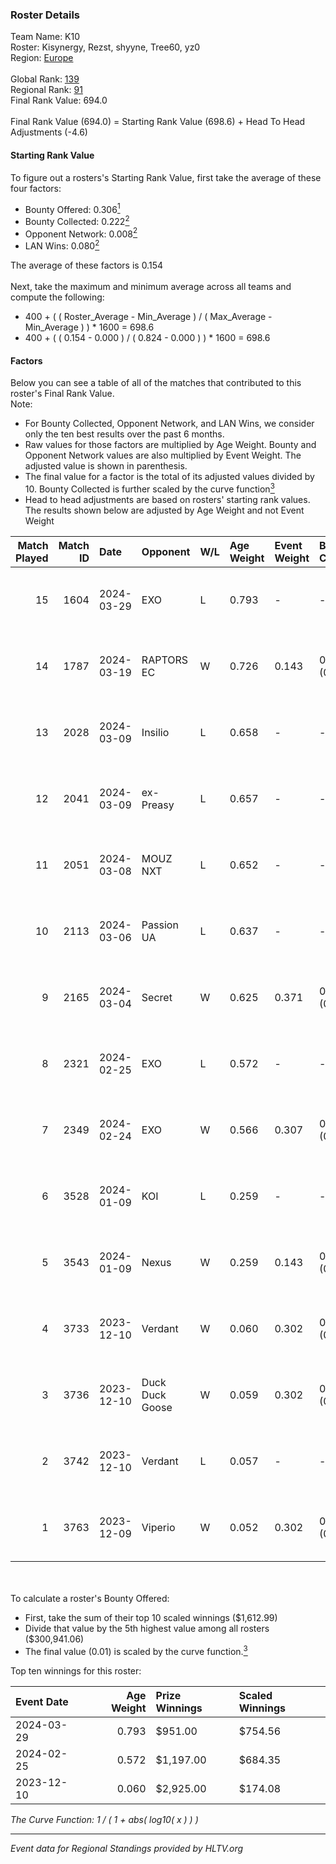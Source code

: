 ### Roster Details<br />
Team Name: K10<br />
Roster: Kisynergy, Rezst, shyyne, Tree60, yz0<br />
Region: [Europe]( ../standings_europe.md)<br />
<br />
Global Rank: [139](../standings_global.md)<br />
Regional Rank: [91]( ../standings_europe.md)<br />
Final Rank Value:  694.0<br />
<br />
Final Rank Value (694.0) = Starting Rank Value (698.6) + Head To Head Adjustments (-4.6)<br />

#### Starting Rank Value<br />
To figure out a rosters's Starting Rank Value, first take the average of these four factors:<br />
- Bounty Offered: 0.306[<sup>1</sup>](#table2)
- Bounty Collected: 0.222[<sup>2</sup>](#table1)
- Opponent Network: 0.008[<sup>2</sup>](#table1)
- LAN Wins: 0.080[<sup>2</sup>](#table1)

The average of these factors is 0.154<br />
<br />
Next, take the maximum and minimum average across all teams and compute the following:<br />
- 400 + ( ( Roster_Average - Min_Average ) / ( Max_Average - Min_Average ) ) * 1600 = 698.6
- 400 + ( ( 0.154 - 0.000 ) / ( 0.824 - 0.000 ) ) * 1600 = 698.6


#### Factors<br />
Below you can see a table of all of the matches that contributed to this roster's Final Rank Value.<br />
Note:<br />

- For Bounty Collected, Opponent Network, and LAN Wins, we consider only the ten best results over the past 6 months.
- Raw values for those factors are multiplied by Age Weight. Bounty and Opponent Network values are also multiplied by Event Weight. The adjusted value is shown in parenthesis.
- The final value for a factor is the total of its adjusted values divided by 10. Bounty Collected is further scaled by the curve function[<sup>3</sup>](#curveFunction)
- Head to head adjustments are based on rosters' starting rank values. The results shown below are adjusted by Age Weight and not Event Weight
<span id="table1"></span><br />


| Match Played | Match ID | Date       | Opponent        | W/L | Age Weight | Event Weight | Bounty Collected | Opponent Network | LAN Wins  | H2H Adj. | Roster                                |
| -: | -: | :- | :- | :- | :- | :- | :- | :- | :- | -: | :- |
|           15 |     1604 | 2024-03-29 | EXO             | L   | 0.793      | -            | -                | -                | -         |    -8.83 | Kisynergy, Rezst, shyyne, Tree60, yz0 |
|           14 |     1787 | 2024-03-19 | RAPTORS EC      | W   | 0.726      | 0.143        | 0.000 (0.000)    | 0.029 (0.003)    | 0 (0.000) |     3.75 | Kisynergy, Rezst, shyyne, Tree60, yz0 |
|           13 |     2028 | 2024-03-09 | Insilio         | L   | 0.658      | -            | -                | -                | -         |    -5.43 | Rezst, shyyne, SLY, Tree60, yz0       |
|           12 |     2041 | 2024-03-09 | ex-Preasy       | L   | 0.657      | -            | -                | -                | -         |    -3.67 | Rezst, shyyne, SLY, Tree60, yz0       |
|           11 |     2051 | 2024-03-08 | MOUZ NXT        | L   | 0.652      | -            | -                | -                | -         |    -2.79 | Rezst, shyyne, SLY, Tree60, yz0       |
|           10 |     2113 | 2024-03-06 | Passion UA      | L   | 0.637      | -            | -                | -                | -         |    -3.35 | Rezst, shyyne, SLY, Tree60, yz0       |
|            9 |     2165 | 2024-03-04 | Secret          | W   | 0.625      | 0.371        | 0.000 (0.000)    | 0.153 (0.035)    | 0 (0.000) |     6.73 | Rezst, shyyne, SLY, Tree60, yz0       |
|            8 |     2321 | 2024-02-25 | EXO             | L   | 0.572      | -            | -                | -                | -         |    -7.33 | Rezst, shyyne, SLY, Tree60, yz0       |
|            7 |     2349 | 2024-02-24 | EXO             | W   | 0.566      | 0.307        | 0.013 (0.002)    | 0.109 (0.019)    | 1 (0.566) |    10.70 | Rezst, shyyne, SLY, Tree60, yz0       |
|            6 |     3528 | 2024-01-09 | KOI             | L   | 0.259      | -            | -                | -                | -         |    -1.72 | dox, Rezst, shyyne, Tree60, yz0       |
|            5 |     3543 | 2024-01-09 | Nexus           | W   | 0.259      | 0.143        | 0.014 (0.001)    | 0.518 (0.019)    | 0 (0.000) |     5.90 | dox, Rezst, shyyne, Tree60, yz0       |
|            4 |     3733 | 2023-12-10 | Verdant         | W   | 0.060      | 0.302        | 0.013 (0.000)    | 0.162 (0.003)    | 1 (0.060) |     1.23 | dox, Rezst, shyyne, Tree60, yz0       |
|            3 |     3736 | 2023-12-10 | Duck Duck Goose | W   | 0.059      | 0.302        | 0.000 (0.000)    | 0.002 (0.000)    | 1 (0.059) |     0.46 | dox, Rezst, shyyne, Tree60, yz0       |
|            2 |     3742 | 2023-12-10 | Verdant         | L   | 0.057      | -            | -                | -                | -         |    -0.63 | dox, Rezst, shyyne, Tree60, yz0       |
|            1 |     3763 | 2023-12-09 | Viperio         | W   | 0.052      | 0.302        | 0.000 (0.000)    | 0.029 (0.000)    | 1 (0.052) |     0.43 | dox, Rezst, shyyne, Tree60, yz0       |

<br />
<span id="table2"></span><br />
To calculate a roster's Bounty Offered:<br />

- First, take the sum of their top 10 scaled winnings ($1,612.99)
- Divide that value by the 5th highest value among all rosters ($300,941.06)
- The final value (0.01) is scaled by the curve function.[<sup>3</sup>](#curveFunction)

Top ten winnings for this roster:<br />

| Event Date | Age Weight | Prize Winnings | Scaled Winnings |
| :- | -: | :- | :- |
| 2024-03-29 |      0.793 | $951.00        | $754.56         |
| 2024-02-25 |      0.572 | $1,197.00      | $684.35         |
| 2023-12-10 |      0.060 | $2,925.00      | $174.08         |


<span id="curveFunction"></span>_The Curve Function: 1 / ( 1 + abs( log10( x ) ) )_<br />

---
_Event data for Regional Standings provided by HLTV.org_<br />
